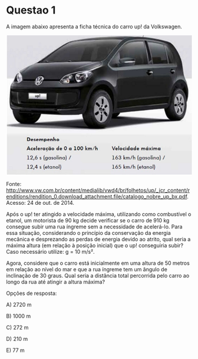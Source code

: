 # Questao 1

A imagem abaixo apresenta a ficha técnica do carro up! da Volkswagen.

![Imagem](imagem_0_paragraph_4_paragraph_4.png)

Fonte: http://www.vw.com.br/content/medialib/vwd4/br/folhetos/up/_jcr_content/renditions/rendition_0.download_attachment.file/catalogo_nobre_up_bx.pdf. Acesso: 24 de out. de 2014.

Após o up! ter atingido a velocidade máxima, utilizando como combustível o etanol, um motorista de 90 kg decide verificar se o carro de 910 kg consegue subir uma rua íngreme sem a necessidade de acelerá-lo. Para essa situação, considerando o princípio da conservação da energia mecânica e desprezando as perdas de energia devido ao atrito, qual seria a máxima altura (em relação à posição inicial) que o up! conseguiria subir? Caso necessário utilize: g = 10 m/s².

Agora, considere que o carro está inicialmente em uma altura de 50 metros em relação ao nível do mar e que a rua íngreme tem um ângulo de inclinação de 30 graus. Qual seria a distância total percorrida pelo carro ao longo da rua até atingir a altura máxima?

Opções de resposta:

A) 2720 m

B) 1000 m

C) 272 m

D) 210 m

E) 77 m



